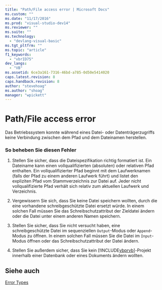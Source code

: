 ```yaml
---
title: "Path/File access error | Microsoft Docs"
ms.custom: ""
ms.date: "11/17/2016"
ms.prod: "visual-studio-dev14"
ms.reviewer: ""
ms.suite: ""
ms.technology: 
  - "devlang-visual-basic"
ms.tgt_pltfrm: ""
ms.topic: "article"
f1_keywords: 
  - "vbrID75"
dev_langs: 
  - "VB"
ms.assetid: 6ce3a161-7316-46bd-a785-0d50e5414020
caps.latest.revision: 8
caps.handback.revision: 8
author: "stevehoag"
ms.author: "shoag"
manager: "wpickett"
---
```

# Path/File access error
Das Betriebssystem konnte während eines Datei\- oder Datenträgerzugriffs keine Verbindung zwischen dem Pfad und dem Dateinamen herstellen.  
  
### So beheben Sie diesen Fehler  
  
1.  Stellen Sie sicher, dass die Dateispezifikation richtig formatiert ist.  Ein Dateiname kann einen vollqualifizierten \(absoluten\) oder relativen Pfad enthalten.  Ein vollqualifizierter Pfad beginnt mit dem Laufwerknamen \(falls der Pfad zu einem anderen Laufwerk führt\) und listet den expliziten Pfad vom Stammverzeichnis zur Datei auf.  Jeder nicht vollqualifizierte Pfad verhält sich relativ zum aktuellen Laufwerk und Verzeichnis.  
  
2.  Vergewissern Sie sich, dass Sie keine Datei speichern wollten, durch die eine vorhandene schreibgeschützte Datei ersetzt würde.  In einem solchen Fall müssen Sie das Schreibschutzattribut der Zieldatei ändern oder die Datei unter einem anderen Namen speichern.  
  
3.  Stellen Sie sicher, dass Sie nicht versucht haben, eine schreibgeschützte Datei im sequenziellen `Output`\-Modus oder `Append`\-Modus zu öffnen.  In einem solchen Fall müssen Sie die Datei im `Input`\-Modus öffnen oder das Schreibschutzattribut der Datei ändern.  
  
4.  Stellen Sie außerdem sicher, dass Sie kein [!INCLUDE[vbprvb](../../../csharp/programming-guide/concepts/linq/includes/vbprvb_md.md)]\-Projekt innerhalb einer Datenbank oder eines Dokuments ändern wollten.  
  
## Siehe auch  
 [Error Types](../../../visual-basic/programming-guide/language-features/error-types.md)